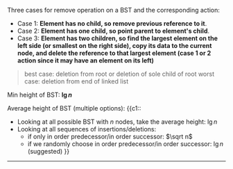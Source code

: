 Three cases for remove operation on a BST and the corresponding action:
* Case 1: **Element has no child, so remove previous reference to it**.
* Case 2: **Element has one child, so point parent to element's child**.
* Case 3: **Element has two children, so find the largest element on the left side (or smallest on the right side), copy its data to the current node, and delete the reference to that largest element (case 1 or 2 action since it may have an element on its left)** 
> best case: deletion from root or deletion of sole child of root
> worst case: deletion from end of linked list

Min height of BST: **$\lg n$**

Average height of BST (multiple options):
{{c1::
- Looking at all possible BST with $n$ nodes, take the average height: $\lg n$
- Looking at all sequences of insertions/deletions:
	- if only in order predecessor/in order successor: $\sqrt n$
	- if we randomly choose in order predecessor/in order successor: $\lg n$ (suggested)
}}

***
